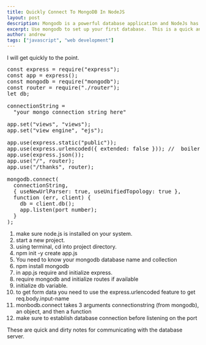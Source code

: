 ```yaml
---
title: Quickly Connect To MongoDB In NodeJS
layout: post
description: Mongodb is a powerful database application and NodeJs has no problem connecting to it quickly.
excerpt: Use mongodb to set up your first database.  This is a quick and easy way to get mongodb set up with nodejs.
author: andrew
tags: ["javascript", "web development"]
---
```


<p>I will get quickly to the point.</p>

<pre>
const express = require("express");
const app = express();
const mongodb = require("mongodb");
const router = require("./router");
let db;

connectionString =
  "your mongo connection string here"

app.set("views", "views");
app.set("view engine", "ejs");

app.use(express.static("public"));
app.use(express.urlencoded({ extended: false })); //  boilerplate to initialize req.body.input-name
app.use(express.json());
app.use("/", router);
app.use("/thanks", router);

mongodb.connect(
  connectionString,
  { useNewUrlParser: true, useUnifiedTopology: true },
  function (err, client) {
    db = client.db();
    app.listen(port number);
  }
);
</pre>

<ol>
  <li>make sure node.js is installed on your system.</li>
  <li>start a new project.</li>
  <li>using terminal, cd into project directory.</li>
  <li>npm init -y
create app.js</li>
  <li>You need to know your mongodb database name and collection</li>
  <li>npm install mongodb</li>
  <li>in app.js require and initialize express.</li>
  <li>require mongodb and initialize routes if available</li>
  <li>initialize db variable.</li>
  <li>to get form data you need to use the express.urlencoded feature to get req.body.input-name</li>
  <li>monbodb.connect takes 3 arguments
connectionstring (from mongodb), an object, and then a function</li>
  <li>make sure to establish database connection before listening on the port</li>
</ol>

<p>These are quick and dirty notes for communicating with the database server.</p>
